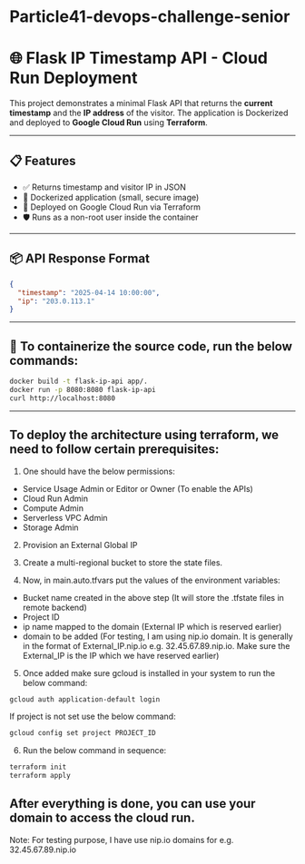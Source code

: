 # Particle41-devops-challenge-senior

# 🌐 Flask IP Timestamp API - Cloud Run Deployment

This project demonstrates a minimal Flask API that returns the **current timestamp** and the **IP address** of the visitor. The application is Dockerized and deployed to **Google Cloud Run** using **Terraform**.

---

## 📋 Features

- ✅ Returns timestamp and visitor IP in JSON
- 🐳 Dockerized application (small, secure image)
- 🚀 Deployed on Google Cloud Run via Terraform
- 🛡️ Runs as a non-root user inside the container

---

## 📦 API Response Format

```json
{
  "timestamp": "2025-04-14 10:00:00",
  "ip": "203.0.113.1"
}
```
--- 

## 🐳 To containerize the source code, run the below commands:
```bash
docker build -t flask-ip-api app/.
docker run -p 8080:8080 flask-ip-api
curl http://localhost:8080
```

---
## To deploy the architecture using terraform, we need to follow certain prerequisites:
1. One should have the below permissions:
- Service Usage Admin or Editor or Owner (To enable the APIs)
- Cloud Run Admin
- Compute Admin
- Serverless VPC Admin
- Storage Admin

2. Provision an External Global IP

3. Create a multi-regional bucket to store the state files. 

4. Now, in main.auto.tfvars put the values of the environment variables:
- Bucket name created in the above step (It will store the .tfstate files in remote backend)
- Project ID
- ip name mapped to the domain (External IP which is reserved earlier)
- domain to be added (For testing, I am using nip.io domain. It is generally in the format of External_IP.nip.io e.g. 32.45.67.89.nip.io. Make sure the External_IP is the IP which we have reserved earlier)

5. Once added make sure gcloud is installed in your system to run the below command:
```bash
gcloud auth application-default login
```
If project is not set use the below command:
```bash
gcloud config set project PROJECT_ID
```

6. Run the below command in sequence:
```bash 
terraform init
terraform apply
```

## After everything is done, you can use your domain to access the cloud run.
Note: For testing purpose, I have use nip.io domains for e.g. 32.45.67.89.nip.io

